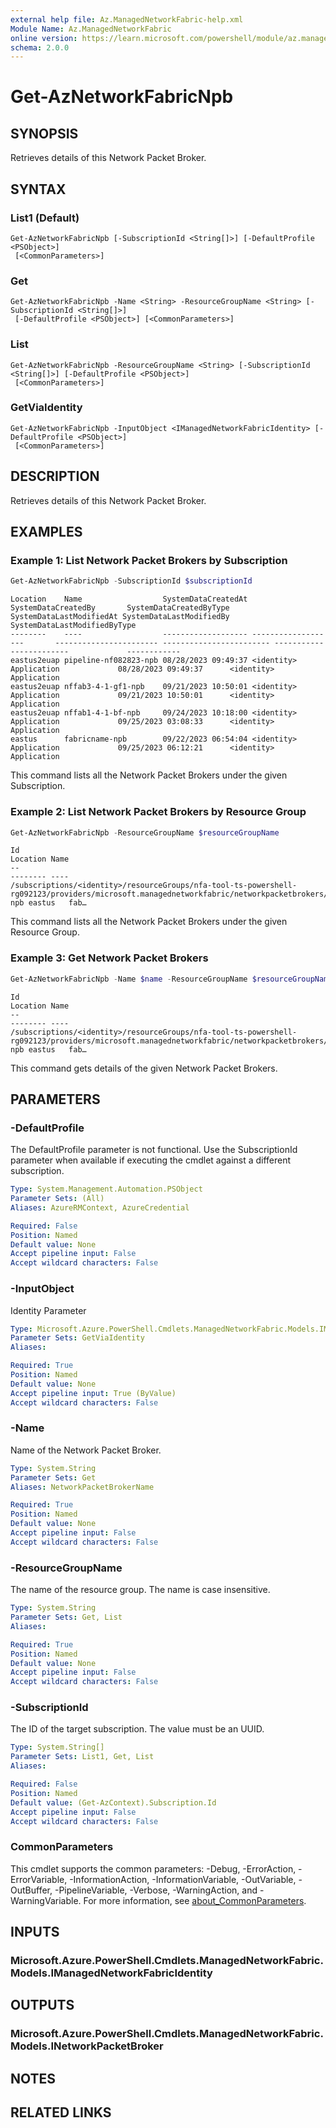 ```yaml
---
external help file: Az.ManagedNetworkFabric-help.xml
Module Name: Az.ManagedNetworkFabric
online version: https://learn.microsoft.com/powershell/module/az.managednetworkfabric/get-aznetworkfabricnpb
schema: 2.0.0
---
```


# Get-AzNetworkFabricNpb

## SYNOPSIS
Retrieves details of this Network Packet Broker.

## SYNTAX

### List1 (Default)
```
Get-AzNetworkFabricNpb [-SubscriptionId <String[]>] [-DefaultProfile <PSObject>]
 [<CommonParameters>]
```

### Get
```
Get-AzNetworkFabricNpb -Name <String> -ResourceGroupName <String> [-SubscriptionId <String[]>]
 [-DefaultProfile <PSObject>] [<CommonParameters>]
```

### List
```
Get-AzNetworkFabricNpb -ResourceGroupName <String> [-SubscriptionId <String[]>] [-DefaultProfile <PSObject>]
 [<CommonParameters>]
```

### GetViaIdentity
```
Get-AzNetworkFabricNpb -InputObject <IManagedNetworkFabricIdentity> [-DefaultProfile <PSObject>]
 [<CommonParameters>]
```

## DESCRIPTION
Retrieves details of this Network Packet Broker.

## EXAMPLES

### Example 1: List Network Packet Brokers by Subscription
```powershell
Get-AzNetworkFabricNpb -SubscriptionId $subscriptionId
```

```output
Location    Name                  SystemDataCreatedAt SystemDataCreatedBy       SystemDataCreatedByType SystemDataLastModifiedAt SystemDataLastModifiedBy             SystemDataLastModifiedByType
--------    ----                  ------------------- -------------------       ----------------------- ------------------------ ------------------------             ------------
eastus2euap pipeline-nf082823-npb 08/28/2023 09:49:37 <identity>                Application             08/28/2023 09:49:37      <identity> Application
eastus2euap nffab3-4-1-gf1-npb    09/21/2023 10:50:01 <identity>                Application             09/21/2023 10:50:01      <identity> Application
eastus2euap nffab1-4-1-bf-npb     09/24/2023 10:18:00 <identity>                Application             09/25/2023 03:08:33      <identity> Application
eastus      fabricname-npb        09/22/2023 06:54:04 <identity>                Application             09/25/2023 06:12:21      <identity> Application
```

This command lists all the Network Packet Brokers under the given Subscription.

### Example 2: List Network Packet Brokers by Resource Group
```powershell
Get-AzNetworkFabricNpb -ResourceGroupName $resourceGroupName
```

```output
Id                                                                                                                                                    Location Name
--                                                                                                                                                    -------- ----
/subscriptions/<identity>/resourceGroups/nfa-tool-ts-powershell-rg092123/providers/microsoft.managednetworkfabric/networkpacketbrokers/fabricname-npb eastus   fab…
```

This command lists all the Network Packet Brokers under the given Resource Group.

### Example 3: Get Network Packet Brokers
```powershell
Get-AzNetworkFabricNpb -Name $name -ResourceGroupName $resourceGroupName
```

```output
Id                                                                                                                                                    Location Name
--                                                                                                                                                    -------- ----
/subscriptions/<identity>/resourceGroups/nfa-tool-ts-powershell-rg092123/providers/microsoft.managednetworkfabric/networkpacketbrokers/fabricname-npb eastus   fab…
```

This command gets details of the given Network Packet Brokers.

## PARAMETERS

### -DefaultProfile
The DefaultProfile parameter is not functional.
Use the SubscriptionId parameter when available if executing the cmdlet against a different subscription.

```yaml
Type: System.Management.Automation.PSObject
Parameter Sets: (All)
Aliases: AzureRMContext, AzureCredential

Required: False
Position: Named
Default value: None
Accept pipeline input: False
Accept wildcard characters: False
```

### -InputObject
Identity Parameter

```yaml
Type: Microsoft.Azure.PowerShell.Cmdlets.ManagedNetworkFabric.Models.IManagedNetworkFabricIdentity
Parameter Sets: GetViaIdentity
Aliases:

Required: True
Position: Named
Default value: None
Accept pipeline input: True (ByValue)
Accept wildcard characters: False
```

### -Name
Name of the Network Packet Broker.

```yaml
Type: System.String
Parameter Sets: Get
Aliases: NetworkPacketBrokerName

Required: True
Position: Named
Default value: None
Accept pipeline input: False
Accept wildcard characters: False
```

### -ResourceGroupName
The name of the resource group.
The name is case insensitive.

```yaml
Type: System.String
Parameter Sets: Get, List
Aliases:

Required: True
Position: Named
Default value: None
Accept pipeline input: False
Accept wildcard characters: False
```

### -SubscriptionId
The ID of the target subscription.
The value must be an UUID.

```yaml
Type: System.String[]
Parameter Sets: List1, Get, List
Aliases:

Required: False
Position: Named
Default value: (Get-AzContext).Subscription.Id
Accept pipeline input: False
Accept wildcard characters: False
```

### CommonParameters
This cmdlet supports the common parameters: -Debug, -ErrorAction, -ErrorVariable, -InformationAction, -InformationVariable, -OutVariable, -OutBuffer, -PipelineVariable, -Verbose, -WarningAction, and -WarningVariable. For more information, see [about_CommonParameters](http://go.microsoft.com/fwlink/?LinkID=113216).

## INPUTS

### Microsoft.Azure.PowerShell.Cmdlets.ManagedNetworkFabric.Models.IManagedNetworkFabricIdentity

## OUTPUTS

### Microsoft.Azure.PowerShell.Cmdlets.ManagedNetworkFabric.Models.INetworkPacketBroker

## NOTES

## RELATED LINKS
